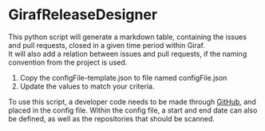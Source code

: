 # GirafReleaseDesigner
This python script will generate a markdown table, containing the issues and pull requests, closed in a given time period within Giraf. <br>
It will also add a relation between issues and pull requests, if the naming convention from the project is used. <br>
1. Copy the configFile-template.json to file named configFile.json
2. Update the values to match your criteria.

To use this script, a developer code needs to be made through [GitHub](https://github.com/settings/tokens), and placed in the config file.
Within the config file, a start and end date can also be defined, as well as the repositories that should be scanned.
